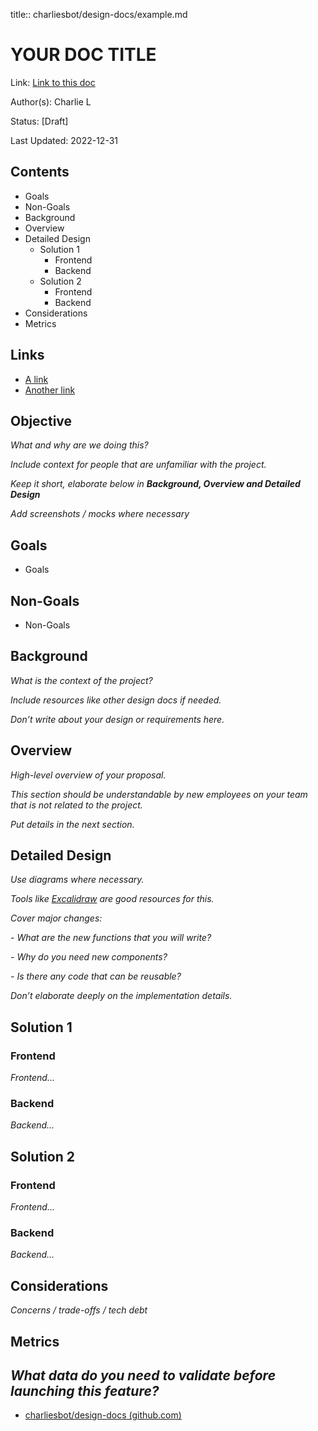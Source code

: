 title:: charliesbot/design-docs/example.md

# YOUR DOC TITLE

Link: [Link to this doc](https://github.com/charliesbot/design-docs/blob/main/english/EXAMPLE.md#)

Author(s): Charlie L

Status: [Draft]

Last Updated: 2022-12-31
## [](https://github.com/charliesbot/design-docs/blob/main/english/EXAMPLE.md#contents) Contents
- Goals
- Non-Goals
- Background
- Overview
- Detailed Design
	- Solution 1
		- Frontend
		- Backend
	- Solution 2
		- Frontend
		- Backend
- Considerations
- Metrics
## [](https://github.com/charliesbot/design-docs/blob/main/english/EXAMPLE.md#links) Links
- [A link](https://github.com/charliesbot/design-docs/blob/main/english/EXAMPLE.md#)
- [Another link](https://github.com/charliesbot/design-docs/blob/main/english/EXAMPLE.md#)
## [](https://github.com/charliesbot/design-docs/blob/main/english/EXAMPLE.md#objective) Objective

*What and why are we doing this?*

*Include context for people that are unfamiliar with the project.*

*Keep it short, elaborate below in **Background, Overview and Detailed Design***

*Add screenshots / mocks where necessary*
## [](https://github.com/charliesbot/design-docs/blob/main/english/EXAMPLE.md#goals) Goals
- Goals
## [](https://github.com/charliesbot/design-docs/blob/main/english/EXAMPLE.md#non-goals) Non-Goals
- Non-Goals
## [](https://github.com/charliesbot/design-docs/blob/main/english/EXAMPLE.md#background) Background

*What is the context of the project?*

*Include resources like other design docs if needed.*

*Don’t write about your design or requirements here.*
## [](https://github.com/charliesbot/design-docs/blob/main/english/EXAMPLE.md#overview) Overview

*High-level overview of your proposal.*

*This section should be understandable by new employees on your team that is not related to the project.*

*Put details in the next section.*
## [](https://github.com/charliesbot/design-docs/blob/main/english/EXAMPLE.md#detailed-design) Detailed Design

*Use diagrams where necessary.*

*Tools like [Excalidraw](https://excalidraw.com/) are good resources for this.*

*Cover major changes:*

*- What are the new functions that you will write?*

*- Why do you need new components?*

*- Is there any code that can be reusable?*

*Don’t elaborate deeply on the implementation details.*
## [](https://github.com/charliesbot/design-docs/blob/main/english/EXAMPLE.md#solution-1) Solution 1
### [](https://github.com/charliesbot/design-docs/blob/main/english/EXAMPLE.md#frontend) Frontend

*Frontend…*
### [](https://github.com/charliesbot/design-docs/blob/main/english/EXAMPLE.md#backend) Backend

*Backend…*
## [](https://github.com/charliesbot/design-docs/blob/main/english/EXAMPLE.md#solution-2) Solution 2
### [](https://github.com/charliesbot/design-docs/blob/main/english/EXAMPLE.md#frontend-1) Frontend

*Frontend…*
### [](https://github.com/charliesbot/design-docs/blob/main/english/EXAMPLE.md#backend-1) Backend

*Backend…*
## [](https://github.com/charliesbot/design-docs/blob/main/english/EXAMPLE.md#considerations) Considerations

*Concerns / trade-offs / tech debt*
## [](https://github.com/charliesbot/design-docs/blob/main/english/EXAMPLE.md#metrics) Metrics

*What data do you need to validate before launching this feature?*
-
- [charliesbot/design-docs (github.com)](https://github.com/charliesbot/design-docs)